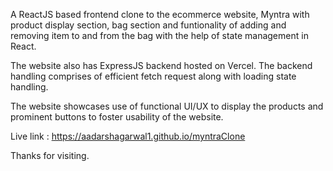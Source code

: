 A ReactJS based frontend clone to the ecommerce website, Myntra with product display section, bag section and funtionality of adding and removing item to and from the bag with the help of state management in React.

The website also has ExpressJS backend hosted on Vercel. The backend handling comprises of efficient fetch request along with loading state handling.

The website showcases use of functional UI/UX to display the products and prominent buttons to foster usability of the website.

Live link : https://aadarshagarwal1.github.io/myntraClone

Thanks for visiting.
